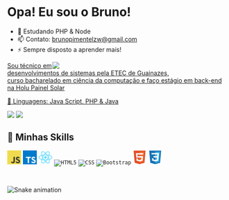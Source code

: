 <h1>Opa! Eu sou o Bruno!</h1>

- 🌱 Estudando PHP & Node <br>
- 📫 Contato: brunopimentelzw@gmail.com <br>
- ⚡ Sempre disposto a aprender mais! <br>
<div align="center">
  <a href="https://github.com/E3ND">
  
</div>






<img min-width="400px" max-width="400px" width="400px" align="right" src="assets/vergil-son-of-sparda.gif" />

<p align="left"> 
  Sou técnico em desenvolvimentos de sistemas pela ETEC de Guainazes, <br>
  curso bacharelado em ciência da computação e faço estágio em back-end <br>
  na Holu Painel Solar
</p>

<p align="left">
  🦄 Linguagens: Java Script, PHP & Java
</p>

<p align="left">
  <a href = "mailto:brunopimentelzw@gmail.com" alt="Gmail">
  <img src="https://img.shields.io/badge/-Gmail-FF0000?style=flat-square&labelColor=FF0000&logo=gmail&logoColor=white&link=LINK-DO-SEU-GMAIL" /></a>

  <a href="https://www.linkedin.com/in/bruno-pimentel-01b948220" alt="LinkedIn">
  <img src="https://img.shields.io/badge/-Linkedin-0e76a8?style=flat-square&logo=Linkedin&logoColor=white&link=LINK-DO-SEU-LINKEDIN" /></a>
</p>


## 🚀 Minhas Skills

<code><img height="32" src="https://raw.githubusercontent.com/github/explore/80688e429a7d4ef2fca1e82350fe8e3517d3494d/topics/javascript/javascript.png" alt="Javascript"/></code>
<code><img height="32" src="https://raw.githubusercontent.com/github/explore/80688e429a7d4ef2fca1e82350fe8e3517d3494d/topics/typescript/typescript.png" alt="Typescript"/></code>
<code><img height="32" src="https://raw.githubusercontent.com/devicons/devicon/master/icons/react/react-original.svg" alt="Nodejs"/></code>
<code><img height="32" src="https://cdn.jsdelivr.net/gh/devicons/devicon/icons/nodejs/nodejs-original.svg" alt="HTML5"/></code>
<code><img height="32" src="https://cdn.jsdelivr.net/gh/devicons/devicon/icons/mongodb/mongodb-original.svg" alt="CSS"/></code>
<code><img height="32" src="https://cdn.jsdelivr.net/gh/devicons/devicon/icons/docker/docker-original-wordmark.svg" alt="Bootstrap"/></code>
<code><img height="32" src="https://raw.githubusercontent.com/devicons/devicon/master/icons/html5/html5-original.svg" alt="Bootstrap"/></code>
<code><img height="32" src="https://raw.githubusercontent.com/devicons/devicon/master/icons/css3/css3-original.svg" alt="React"/></code>




<div style="display: inline_block"><br>


 
 ![Snake animation](https://github.com/E3ND/E3ND/blob/output/github-contribution-grid-snake.svg)
 
</div>
